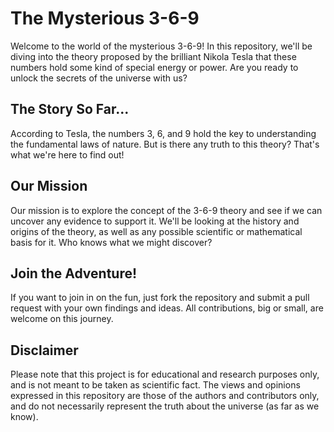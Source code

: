 # The Mysterious 3-6-9

Welcome to the world of the mysterious 3-6-9! In this repository, we'll be diving into the theory proposed by the brilliant Nikola Tesla that these numbers hold some kind of special energy or power. Are you ready to unlock the secrets of the universe with us?

## The Story So Far...

According to Tesla, the numbers 3, 6, and 9 hold the key to understanding the fundamental laws of nature. But is there any truth to this theory? That's what we're here to find out!

## Our Mission

Our mission is to explore the concept of the 3-6-9 theory and see if we can uncover any evidence to support it. We'll be looking at the history and origins of the theory, as well as any possible scientific or mathematical basis for it. Who knows what we might discover?

## Join the Adventure!

If you want to join in on the fun, just fork the repository and submit a pull request with your own findings and ideas. All contributions, big or small, are welcome on this journey.

## Disclaimer

Please note that this project is for educational and research purposes only, and is not meant to be taken as scientific fact. The views and opinions expressed in this repository are those of the authors and contributors only, and do not necessarily represent the truth about the universe (as far as we know).
